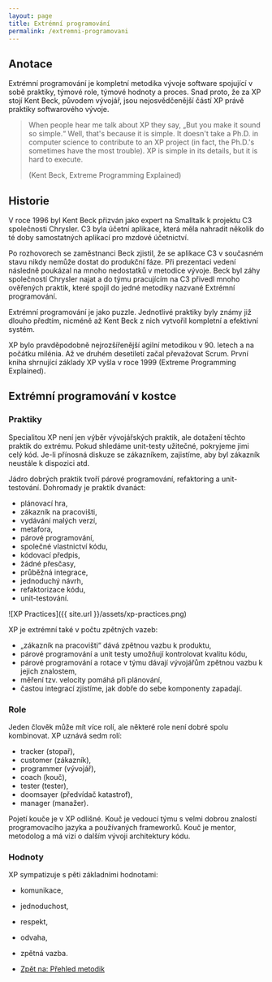 ```yaml
---
layout: page
title: Extrémní programování
permalink: /extremni-programovani
---
```


## Anotace

Extrémní programování je kompletní metodika vývoje software spojující v sobě praktiky, týmové role,
týmové hodnoty a proces. Snad proto, že za XP stojí Kent Beck, původem vývojář, jsou
nejosvědčenější částí XP právě praktiky softwarového vývoje.

> When people hear me talk about XP they say, „But you make it sound so simple.“ Well, that's because it is simple.
> It doesn't take a Ph.D. in computer science to contribute to an XP project (in fact, the Ph.D.'s sometimes have
> the most trouble). XP is simple in its details, but it is hard to execute.
>
> (Kent Beck, Extreme Programming Explained)

## Historie

V roce 1996 byl Kent Beck přizván jako expert na Smalltalk k projektu C3 společnosti Chrysler.
C3 byla účetní aplikace, která měla nahradit několik do
té doby samostatných aplikací pro mzdové účetnictví.

Po rozhovorech se zaměstnanci Beck zjistil, že se aplikace C3 v současném stavu nikdy nemůže dostat
do produkční fáze. Při prezentaci vedení následně poukázal na mnoho nedostatků v metodice vývoje.
Beck byl záhy společností Chrysler najat a do týmu pracujícím na C3 přivedl mnoho ověřených praktik,
které spojil do jedné metodiky nazvané Extrémní programování.

Extrémní programování je jako puzzle. Jednotlivé praktiky byly známy již dlouho předtím,
nicméně až Kent Beck z nich vytvořil kompletní a efektivní systém.

XP bylo pravděpodobně nejrozšířenější agilní metodikou v 90. letech a na počátku milénia.
Až ve druhém desetiletí začal převažovat Scrum. První kniha shrnující základy XP vyšla v roce
1999 (Extreme Programming Explained).

## Extrémní programování v kostce

### Praktiky

Specialitou XP není jen výběr vývojářských praktik, ale dotažení těchto praktik do extrému. Pokud shledáme unit-testy užitečné,
pokryjeme jimi celý kód. Je-li přínosná diskuze se zákazníkem, zajistíme, aby byl zákazník neustále k dispozici atd.

Jádro dobrých praktik tvoří párové programování, refaktoring a unit-testování. Dohromady je praktik dvanáct:

- plánovací hra,
- zákazník na pracovišti,
- vydávání malých verzí,
- metafora,
- párové programování,
- společné vlastnictví kódu,
- kódovací předpis,
- žádné přesčasy,
- průběžná integrace,
- jednoduchý návrh,
- refaktorizace kódu,
- unit-testování.

![XP Practices]({{ site.url }}/assets/xp-practices.png)

XP je extrémní také v počtu zpětných vazeb:

- „zákazník na pracovišti“ dává zpětnou vazbu k produktu,
- párové programování a unit testy umožňují kontrolovat kvalitu kódu,
- párové programování a rotace v týmu dávají vývojářům zpětnou vazbu k jejich znalostem,
- měření tzv. velocity pomáhá při plánování,
- častou integrací zjistíme, jak dobře do sebe komponenty zapadají.

### Role

Jeden člověk může mít více rolí, ale některé role není dobré spolu kombinovat. XP uznává sedm rolí:

- tracker (stopař),
- customer (zákazník),
- programmer (vývojář),
- coach (kouč),
- tester (tester),
- doomsayer (předvídač katastrof),
- manager (manažer).

Pojetí kouče je v XP odlišné. Kouč je vedoucí týmu s velmi dobrou znalostí programovacího jazyka a používaných frameworků.
Kouč je mentor, metodolog a má vizi o dalším vývoji architektury kódu.

### Hodnoty

XP sympatizuje s pěti základními hodnotami:

- komunikace,
- jednoduchost,
- respekt,
- odvaha,
- zpětná vazba.

- [Zpět na: Přehled metodik](/metodiky)
